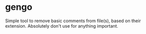 # gengo

Simple tool to remove basic comments from file(s), based on their extension. Absolutely don't use for anything important.

